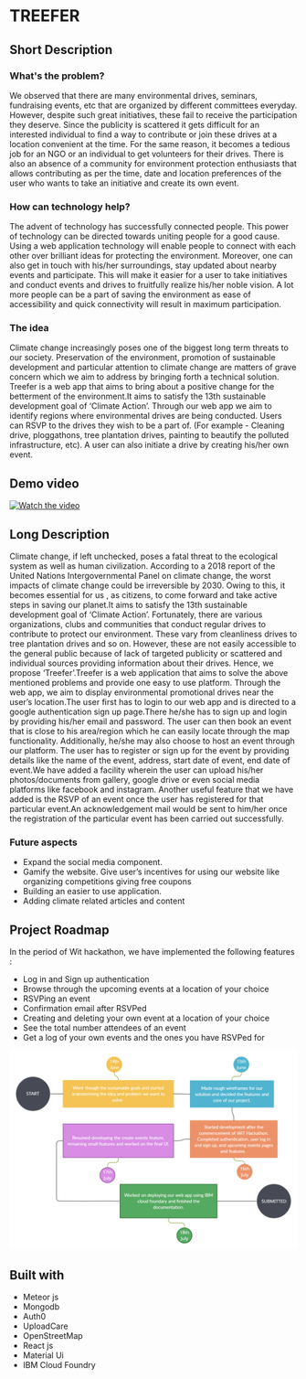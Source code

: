 # TREEFER

## Short Description 

### What's the problem?
We observed that there are many environmental drives, seminars, fundraising events, etc  that are organized by different committees everyday. However, despite such great initiatives, these fail to receive the participation they deserve. 
Since the publicity is scattered it gets difficult for an interested individual to find a way to contribute or join these drives at a location convenient at the time. For the same reason, it becomes a tedious job for an NGO or an individual to get volunteers for their drives. 
There is also an absence of a community for environment protection enthusiasts that allows contributing as per the time, date and location preferences of the user who wants to take an initiative and create its own event.

### How can technology help?
The advent of technology has successfully connected people. This power of technology can be directed towards uniting people for a good cause. 
Using a web application technology will enable people to connect with each other over brilliant ideas for protecting the environment. Moreover, one can also get in touch with his/her surroundings, stay updated about nearby events and participate. This will make it easier for a user to take initiatives and conduct events and drives to fruitfully realize his/her noble vision. A lot more people can be a part of saving the environment as ease of accessibility and quick connectivity will result in maximum participation.

### The idea
Climate change increasingly poses one of the biggest long term threats to our society. Preservation of the environment, promotion of sustainable development and particular attention to climate change are matters of grave concern which we aim to address by bringing forth a technical solution.
Treefer is a web app that aims to bring about a positive change for the betterment of the environment.It aims to satisfy the 13th sustainable development goal of ‘Climate Action’. Through our web app we aim to identify regions where environmental drives are being conducted. Users can RSVP to the drives they wish to be a part of. (For example - Cleaning drive, ploggathons, tree plantation drives, painting to beautify the polluted infrastructure, etc). A user can also initiate a drive by creating his/her own event. 

## Demo video
[![Watch the video](https://i.imgur.com/vKb2F1B.png)](https://youtu.be/vt5fpE0bzSY)

## Long Description 
Climate change, if left unchecked, poses a fatal threat to the ecological system as well as human civilization. According to a 2018 report of the United Nations Intergovernmental Panel on climate change, the worst impacts of climate change could be irreversible by 2030. Owing to this, it becomes essential for us , as citizens, to come forward and take active steps in saving our planet.It aims to satisfy the 13th sustainable development goal of ‘Climate Action’.
	Fortunately, there are various organizations, clubs and communities that conduct regular drives to contribute to protect our environment. These vary from cleanliness drives to tree plantation drives and so on. However, these are not easily accessible to the general public because of lack of targeted publicity or scattered and individual sources providing information about their drives. 
 	Hence, we propose ‘Treefer’.Treefer is a web application that aims to solve the above mentioned problems and provide one easy to use platform. Through the web app, we aim to display environmental promotional drives near the user’s location.The user first has to login to our web app and is directed to a google authentication sign up page.There he/she has to sign up and login by providing his/her email and password.
The user can then book an event that is close to his area/region which he can easily locate through the map functionality. Additionally, he/she may also choose to host an event through our platform.
	The user has to register or sign up for the event by providing details like the name of the event, address, start date of event, end date of event.We have added a facility wherein the user can upload his/her photos/documents from gallery, google drive or even social media platforms like facebook and instagram.
Another useful feature that we have added is the RSVP of an event once the user has registered for that  particular event.An acknowledgement mail would be sent to him/her once the registration of the particular event has been carried out successfully.

### Future aspects 
- Expand the social media component.
- Gamify the website. Give user’s incentives for using our website like organizing competitions giving free coupons
- Building an easier to use application.
- Adding climate related articles and content 

## Project Roadmap 
In the period of Wit hackathon, we have implemented the following features : 
- Log in and Sign up authentication 
- Browse through the upcoming events at a location of your choice 
- RSVPing an event 
- Confirmation email after RSVPed 
- Creating and deleting your own event at a location of your choice
- See the total number attendees of an event 
- Get a log of your own events and the ones you have RSVPed for

![Treefer Roadmap](https://github.com/aryaann-11/Hackathon/blob/main/Docs/Treefer%20Roadmap.png?raw=true)

## Built with 
- Meteor js 
- Mongodb 
- Auth0 
- UploadCare
- OpenStreetMap
- React js
- Material Ui
- IBM Cloud Foundry 


